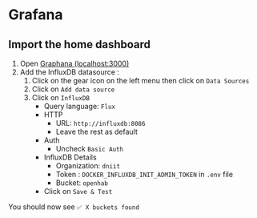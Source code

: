 # Grafana

## Import the home dashboard

1. Open [Graphana (localhost:3000)](http://localhost:3000)
2. Add the InfluxDB datasource :
   1. Click on the gear icon on the left menu then click on `Data Sources`
   2. Click on `Add data source`
   3. Click on `InfluxDB`
      - Query language: `Flux`
      - HTTP
        - URL: `http://influxdb:8086`
        - Leave the rest as default
       - Auth
         - Uncheck `Basic Auth`
       - InfluxDB Details
         - Organization: `dniit`
         - Token : `DOCKER_INFLUXDB_INIT_ADMIN_TOKEN` in `.env` file
         - Bucket: `openhab`
       - Click on `Save & Test`

You should now see `✅ X buckets found`
